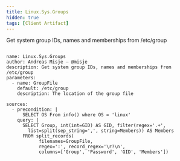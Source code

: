 ```yaml
---
title: Linux.Sys.Groups
hidden: true
tags: [Client Artifact]
---
```


Get system group IDs, names and memberships from /etc/group

<pre><code class="language-yaml">
name: Linux.Sys.Groups
author: Andreas Misje – @misje
description: Get system group IDs, names and memberships from /etc/group
parameters:
  - name: GroupFile
    default: /etc/group
    description: The location of the group file

sources:
  - precondition: |
      SELECT OS From info() where OS = 'linux'
    query: |
      SELECT Group, int(int=GID) AS GID, filter(regex='.+',
        list=split(sep_string=',', string=Members)) AS Members
      FROM split_records(
            filenames=GroupFile,
            regex=':', record_regex='\r?\n',
            columns=['Group', 'Password', 'GID', 'Members'])

</code></pre>

